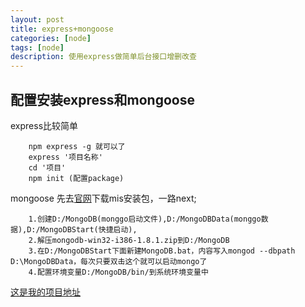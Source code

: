 ```yaml
---
layout: post
title: express+mongoose
categories: [node]
tags: [node]
description: 使用express做简单后台接口增删改查
---
```



## 配置安装express和mongoose
	
express比较简单
``` 
	npm express -g 就可以了
	express '项目名称'
	cd '项目'
	npm init (配置package)

```


mongoose 先去[官网](http://www.mongodb.org/)下载mis安装包，一路next;
```
	1.创建D:/MongoDB(monggo启动文件),D:/MongoDBData(monggo数据),D:/MongoDBStart(快捷启动),
	2.解压mongodb-win32-i386-1.8.1.zip到D:/MongoDB
	3.在D:/MongoDBStart下面新建MongoDB.bat，内容写入mongod --dbpath D:\MongoDBData，每次只要双击这个就可以启动mongo了
	4.配置环境变量D:/MongoDB/bin/到系统环境变量中
```


[这是我的项目地址](https://github.com/2016caicai/express-mongo)